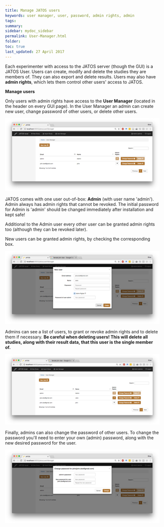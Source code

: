 ```yaml
---
title: Manage JATOS users
keywords: user manager, user, password, admin rights, admin
tags:
summary:
sidebar: mydoc_sidebar
permalink: User-Manager.html
folder:
toc: true
last_updated: 27 April 2017
---
```


Each experimenter with access to the JATOS server (though the GUI) is a JATOS User. Users can create, modify and delete the studies they are members of.
They can also export and delete results. Users may also have **admin rights**, which lets them control other users' access to JATOS. 

**Manage users**

Only users with admin rights have access to the **User Manager** (located in the header on every GUI page). In the User Manager an admin can create new user, change password of other users, or delete other users. 

![Top Bar screenshot](images/user_manager1.png)

JATOS comes with one user out-of-box: **Admin** (with user name 'admin'). Admin always has admin rights that cannot be revoked. The initial password for Admin is 'admin' should be changed immediately after installation and kept safe!

Additional to the Admin user every other user can be granted admin rights too (although they can be revoked later).

New users can be granted admin rights, by checking the corresponding box. 

![New User screenshot](images/user_manager_new_user.png)

Admins can see a list of users, to grant or revoke admin rights and to delete them if necessary. **Be careful when deleting users! 
This will delete all studies, along with their result data, that this user is the single member of.**

![User manager screenshot](images/user_manager2.png)

Finally, admins can also change the password of other users. To change the password you'll need to enter your own (admin) password, along with the new desired password for the user.   

![Change Password screenshot](images/user_manager_change_pw.png)
